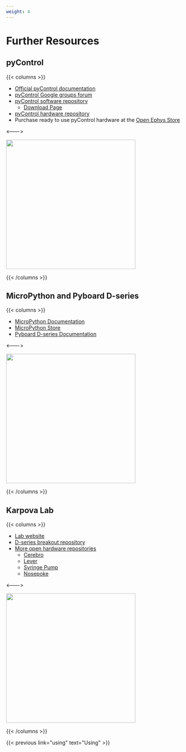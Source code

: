 ```yaml
---
weight: 4
---
```


# Further Resources

## pyControl 

{{< columns >}}

- [Official pyControl documentation](https://pycontrol.readthedocs.io/en/latest/) 
- [pyControl Google groups forum](https://groups.google.com/forum/#!forum/pycontrol) 
- [pyControl software repository](https://github.com/pyControl/pyControl) 
    - [Download Page](https://github.com/pyControl/pyControl/releases)
- [pyControl hardware repository](https://github.com/ThomasAkam/pyControl_hardware) 
- Purchase ready to use pyControl hardware at the [Open Ephys Store](http://www.open-ephys.org/pycontrol) 

<--->

<img src="open_ephys.png" width="350px"/>

{{< /columns >}}

## MicroPython and Pyboard D-series

{{< columns >}}

- [MicroPython Documentation](http://docs.micropython.org/en/latest/) 
- [MicroPython Store](https://store.micropython.org/) 
- [Pyboard D-series Documentation](https://pybd.io/hw/pybd_sfxw.html) 

<--->

<img src="dseries.jpg" width="350px"/>

{{< /columns >}}

## Karpova Lab
{{< columns >}}

- [Lab website](https://www.janelia.org/lab/karpova-lab)
- [D-series breakout repository](https://github.com/Karpova-Lab/pyControl-D-series-Breakout)
- [More open hardware repositories](https://github.com/Karpova-Lab?type=source)
    - [Cerebro](https://karpova-lab.github.io/cerebro/)
    - [Lever](https://karpova-lab.github.io/Lever/)
    - [Syringe Pump](https://karpova-lab.github.io/syringe-pump/)
    - [Nosepoke](https://karpova-lab.github.io/nosepoke/)

<--->

<img src="board_top.jpg" width="350px"/>

{{< /columns >}}

{{< previous link="using" text="Using" >}}